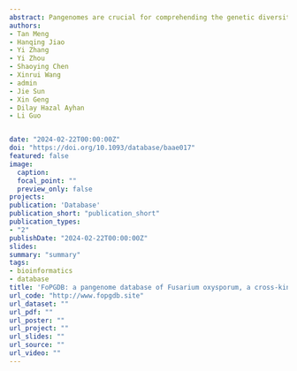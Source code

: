 ```yaml
---
abstract: Pangenomes are crucial for comprehending the genetic diversity of fungi that cause infections in crops and humans, providing insights into their ecology, pathobiology, and evolutionary mechanisms. However, fungal pangenome databases have been lacking. In this study, the first fungal pangenome database is introduced, focusing on the Fusarium oxysporum species complex (FOSC), a group of devastating vascular wilt pathogens affecting over 100 plant species and causing life-threatening fusariosis in immunocompromised humans. Named the F. oxysporum Pangenome Database (FoPGDB), this resource integrates 31 high-quality FOSC genomes and offers robust analytical tools. FoPGDB enables gene-based and graph-based exploration of the F. oxysporum pangenome, including a curated repository of putative effector sequences essential for understanding FOSC's pathogenicity mechanisms. It provides functionalities such as gene search, genomic variant exploration, and tools for functional enrichment, facilitating in-depth investigations of the genetic diversity and adaptability of F. oxysporum. The database's user-friendly interface ensures efficient data access and interpretation, making it a valuable resource for F. oxysporum research and aiding in the development of novel disease management strategies. The database URL is http://www.fopgdb.site.  
authors:
- Tan Meng
- Hanqing Jiao
- Yi Zhang
- Yi Zhou
- Shaoying Chen
- Xinrui Wang
- admin
- Jie Sun
- Xin Geng
- Dilay Hazal Ayhan
- Li Guo


date: "2024-02-22T00:00:00Z"
doi: "https://doi.org/10.1093/database/baae017"
featured: false
image:
  caption:
  focal_point: ""
  preview_only: false
projects:
publication: 'Database'
publication_short: "publication_short"
publication_types:
- "2"
publishDate: "2024-02-22T00:00:00Z"
slides:
summary: "summary"
tags:
- bioinformatics
- database
title: 'FoPGDB: a pangenome database of Fusarium oxysporum, a cross-kingdom fungal pathogen (under revision)'
url_code: "http://www.fopgdb.site"
url_dataset: ""
url_pdf: ""
url_poster: ""
url_project: ""
url_slides: ""
url_source: ""
url_video: ""
---
```


